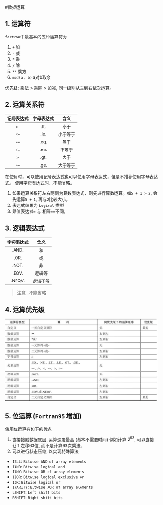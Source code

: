 #数据运算
## 1. 运算符
`fortran`中最基本的五种运算符为
1. `+`  加
2. `-`  减
3. `*`  乘
4. `/`  除
5. `**` 乘方
6. `mod(a, b)` a对b取余

优先级: 乘法 > 乘除 > 加减,
同一级别从左到右依次运算。

## 2. 运算关系符

| 记号表达式   |  字母表达式  | 含义|
| :----: | :------: | :--: |
| `< ` |  .lt. | 小于
| `<=` |  .le. | 小于等于
| `==` |  .eq. | 等于
| `/=` |  .ne. | 不等于
| `>`  |  .gt. | 大于
| `>=` |  .ge. | 大于等于

在使用时，可以使用记号表达式也可以使用字母表达式，但是不推荐使用字母表达式。
使用字母表达式时, `.`不能省略。
1. 如果运算关系符左右两侧为算数表达式，则先进行算数运算。如`5 + 1 > 2`, 会先运算`5 + 1`, 再与`2`比较大小。
2. 表达式结果为 `Logical` 类型
3. 赋值表达式`=` 与 相等`==`不同。


## 3. 逻辑表达式
|字母表达式| 含义 |
|:------:| :--:|
|.AND.| 和
|.OR.|  或
|.NOT.| 非
|.EQV.| 逻辑等
|.NEQV.| 逻辑不等

> 注意 `.`不能省略

## 4. 运算优先级
![Screen Shot 2021-08-27 at 6.12.01 PM](/assets/Screen%20Shot%202021-08-27%20at%206.12.01%20PM.png)

## 5. 位运算 (`Fortran95` 增加)
使用位运算有如下的优点
1. 直接接触数据底层, 运算速度最高 (基本不需要时间)
    例如计算 $2^{63}$, 可以直接让 $1$ 左移63位, 而不是计算63次乘法。
2. 可以进行状态压缩, 以实现特殊算法

- `IALL`:	  	`Bitwise AND of array elements`
- `IAND`:	  	`Bitwise logical and`
- `IANY`:	  	`Bitwise OR of array elements`
- `IEOR`:	  	`Bitwise logical exclusive or`
- `IOR`:	  	`Bitwise logical or`
- `IPARITY`:	  	`Bitwise XOR of array elements`
- `LSHIFT`:	  	`Left shift bits`
- `RSHIFT`:	  	`Right shift bits`
